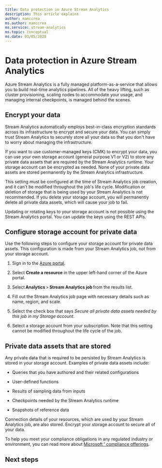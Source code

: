 ```yaml
---
title: Data protection in Azure Stream Analytics
description: This article explains 
author: mamccrea
ms.author: mamccrea
ms.service: stream-analytics
ms.topic: conceptual
ms.date: 03/05/2020
---
```


# Data protection in Azure Stream Analytics 

Azure Stream Analytics is a fully managed platform-as-a-service that allows you to build real-time analytics pipelines. All of the heavy lifting, such as cluster provisioning, scaling nodes to accommodate your usage, and managing internal checkpoints, is managed behind the scenes.

## Encrypt your data

Stream Analytics automatically employs best-in-class encryption standards across its infrastructure to encrypt and secure your data. You can simply trust Stream Analytics to securely store all your data so that you don't have to worry about managing the infrastructure.

If you want to use customer-managed keys (CMK) to encrypt your data, you can use your own storage account (general purpose V1 or V2) to store any private data assets that are required by the Stream Analytics runtime. Your storage account can be encrypted as needed. None of your private data assets are stored permanently by the Stream Analytics infrastructure. 

This setting must be configured at the time of Stream Analytics job creation, and it can't be modified throughout the job's life cycle. Modification or deletion of storage that is being used by your Stream Analytics is not recommended. If you delete your storage account, you will permanently delete all private data assets, which will cause your job to fail. 

Updating or rotating keys to your storage account is not possible using the Stream Analytics portal. You can update the keys using the REST APIs.


## Configure storage account for private data 

Use the following steps to configure your storage account for private data assets. This configuration is made from your Stream Analytics job, not from your storage account.

1. Sign in to the [Azure portal](https://portal.azure.com/).

1. Select **Create a resource** in the upper left-hand corner of the Azure portal. 

1. Select **Analytics** > **Stream Analytics job** from the results list. 

1. Fill out the Stream Analytics job page with necessary details such as name, region, and scale. 

1. Select the check box that says *Secure all private data assets needed by this job in my Storage account*.

1. Select a storage account from your subscription. Note that this setting cannot be modified throughout the life cycle of the job. 

## Private data assets that are stored

Any private data that is required to be persisted by Stream Analytics is stored in your storage account. Examples of private data assets include: 

* Queries that you have authored and their related configurations  

* User-defined functions 

* Results of sampling data from inputs 

* Checkpoints needed by the Stream Analytics runtime

* Snapshots of reference data 

Connection details of your resources, which are used by your Stream Analytics job, are also stored. Encrypt your storage account to secure all of your data. 

To help you meet your compliance obligations in any regulated industry or environment, you can read more about [Microsoft ' compliance offerings](https://gallery.technet.microsoft.com/Overview-of-Azure-c1be3942). 

## Next steps

